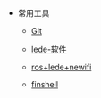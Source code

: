 - 常用工具
  - [Git](document/tools/git_command.md)

  - [lede-软件](document/tools/lede.md)
  
  - [ros+lede+newifi](document/tools/ros_lede.md)
  
  - [finshell](document/tools/finshell.md)
